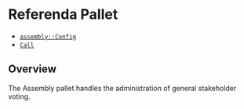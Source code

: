 # Referenda Pallet

- [`assembly::Config`](https://docs.rs/pallet-assembly/latest/pallet_assembly/trait.Config.html)
- [`Call`](https://docs.rs/pallet-assembly/latest/pallet_assembly/enum.Call.html)

## Overview

The Assembly pallet handles the administration of general stakeholder voting.
